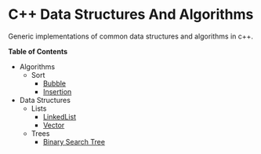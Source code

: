 # C++ Data Structures And Algorithms
Generic implementations of common data structures and algorithms in c++.


**Table of Contents**
- Algorithms
    - Sort
        - [Bubble](algorithms/sort/bubble/bubble.md)
        - [Insertion](algorithms/sort/insertion/insertion.md)
- Data Structures
    - Lists
        - [LinkedList](data_structures/lists/LinkedList/linked_list.md)
        - [Vector](data_structures/lists/vectors/vectors.md)
    - Trees
        - [Binary Search Tree](data_structures/trees/BinarySearchTree/BinarySearchTree.md)
